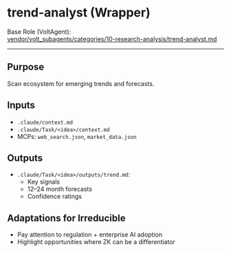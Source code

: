 # trend-analyst (Wrapper)

Base Role (VoltAgent):  
[vendor/volt_subagents/categories/10-research-analysis/trend-analyst.md](../../../vendor/volt_subagents/categories/10-research-analysis/trend-analyst.md)

---

## Purpose
Scan ecosystem for emerging trends and forecasts.

## Inputs
- `.claude/context.md`
- `.claude/Task/<idea>/context.md`
- MCPs: `web_search.json`, `market_data.json`

## Outputs
- `.claude/Task/<idea>/outputs/trend.md`:
  - Key signals
  - 12–24 month forecasts
  - Confidence ratings

## Adaptations for Irreducible
- Pay attention to regulation + enterprise AI adoption
- Highlight opportunities where ZK can be a differentiator



